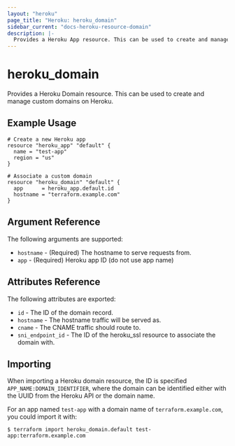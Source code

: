 ```yaml
---
layout: "heroku"
page_title: "Heroku: heroku_domain"
sidebar_current: "docs-heroku-resource-domain"
description: |-
  Provides a Heroku App resource. This can be used to create and manage applications on Heroku.
---
```


# heroku\_domain

Provides a Heroku Domain resource. This can be used to
create and manage custom domains on Heroku.

## Example Usage

```hcl-terraform
# Create a new Heroku app
resource "heroku_app" "default" {
  name = "test-app"
  region = "us"
}

# Associate a custom domain
resource "heroku_domain" "default" {
  app      = heroku_app.default.id
  hostname = "terraform.example.com"
}
```

## Argument Reference

The following arguments are supported:

* `hostname` - (Required) The hostname to serve requests from.
* `app` - (Required) Heroku app ID (do not use app name)

## Attributes Reference

The following attributes are exported:

* `id` - The ID of the domain record.
* `hostname` - The hostname traffic will be served as.
* `cname` - The CNAME traffic should route to.
* `sni_endpoint_id` - The ID of the heroku_ssl resource to associate the domain with.

## Importing

When importing a Heroku domain resource, the ID is specified `APP_NAME:DOMAIN_IDENTIFIER`, where the domain can be identified either with the UUID from the Heroku API or the domain name.

For an app named `test-app` with a domain name of `terraform.example.com`, you could import it with:

```
$ terraform import heroku_domain.default test-app:terraform.example.com
```
